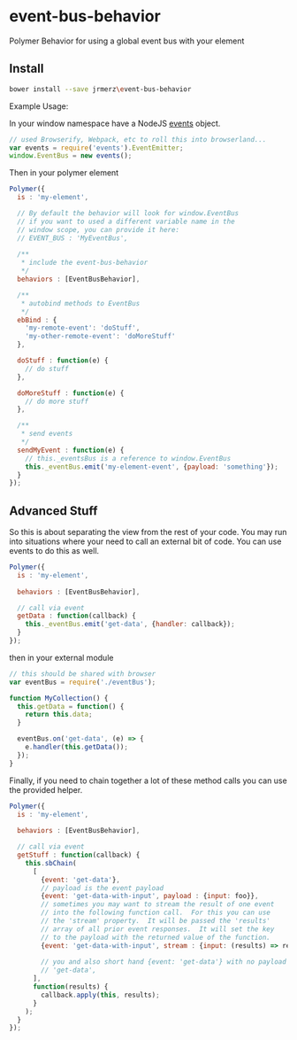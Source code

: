 # event-bus-behavior
Polymer Behavior for using a global event bus with your element


## Install

```bash
bower install --save jrmerz\event-bus-behavior
```

Example Usage:

In your window namespace have a NodeJS [events](https://nodejs.org/api/events.html) object.

```JavaScript
// used Browserify, Webpack, etc to roll this into browserland...
var events = require('events').EventEmitter;
window.EventBus = new events();
```

Then in your polymer element

```JavaScript
Polymer({
  is : 'my-element',

  // By default the behavior will look for window.EventBus
  // if you want to used a different variable name in the 
  // window scope, you can provide it here:
  // EVENT_BUS : 'MyEventBus',
  
  /**
   * include the event-bus-behavior
   */
  behaviors : [EventBusBehavior],

  /**
   * autobind methods to EventBus
   */
  ebBind : {
    'my-remote-event': 'doStuff',
    'my-other-remote-event': 'doMoreStuff'
  },

  doStuff : function(e) {
    // do stuff
  },

  doMoreStuff : function(e) {
    // do more stuff
  },

  /**
   * send events
   */
  sendMyEvent : function(e) {
    // this._eventsBus is a reference to window.EventBus
    this._eventBus.emit('my-element-event', {payload: 'something'});
  }
});
```

## Advanced Stuff

So this is about separating the view from the rest of your code.
You may run into situations where your need to call an external bit of
code.  You can use events to do this as well.

```JavaScript
Polymer({
  is : 'my-element',
  
  behaviors : [EventBusBehavior],

  // call via event
  getData : function(callback) {
    this._eventBus.emit('get-data', {handler: callback});
  }
});
```

then in your external module

```JavaScript
// this should be shared with browser
var eventBus = require('./eventBus');

function MyCollection() {
  this.getData = function() {
    return this.data;
  }

  eventBus.on('get-data', (e) => {
    e.handler(this.getData());
  });
}
```

Finally, if you need to chain together a lot of these method calls
you can use the provided helper.

```JavaScript
Polymer({
  is : 'my-element',
  
  behaviors : [EventBusBehavior],

  // call via event
  getStuff : function(callback) {
    this.sbChain(
      [
        {event: 'get-data'},
        // payload is the event payload
        {event: 'get-data-with-input', payload : {input: foo}},
        // sometimes you may want to stream the result of one event
        // into the following function call.  For this you can use
        // the 'stream' property.  It will be passed the 'results'
        // array of all prior event responses.  It will set the key
        // to the payload with the returned value of the function.
        {event: 'get-data-with-input', stream : {input: (results) => results[1]}},
        
        // you and also short hand {event: 'get-data'} with no payload as:
        // 'get-data',
      ],
      function(results) {
        callback.apply(this, results);
      }
    );
  }
});
```